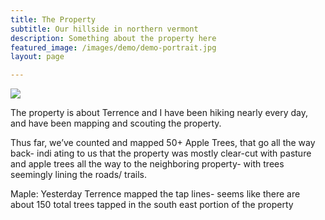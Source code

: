 ```yaml
---
title: The Property
subtitle: Our hillside in northern vermont
description: Something about the property here
featured_image: /images/demo/demo-portrait.jpg
layout: page

---
```


<div class="gallery" data-columns="2">
    <img src="/images/map_2021-11-01.png" />
</div>

The property is about Terrence and I have been hiking nearly every day, and have been mapping and scouting the property.

Thus far, we’ve counted and mapped 50+ Apple Trees, that go all the way back- indi ating to us that the property was mostly clear-cut with pasture and apple trees all the way to the neighboring property- with trees seemingly lining the roads/ trails.

Maple: Yesterday Terrence mapped the tap lines- seems like there are about 150 total trees tapped in the south east portion of the property
